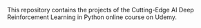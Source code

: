 This repository contains the projects of the Cutting-Edge AI Deep Reinforcement Learning in Python online course on Udemy.
